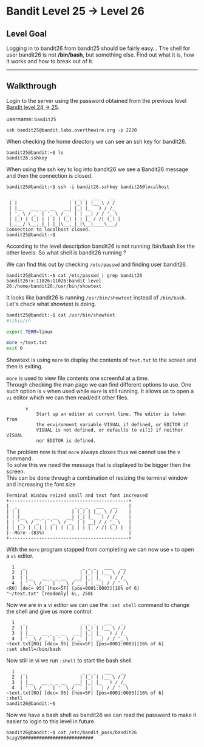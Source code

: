 # Bandit Level 25 → Level 26

## Level Goal

Logging in to bandit26 from bandit25 should be fairly easy… The shell for user bandit26 is not **/bin/bash**, but something else. Find out what it is, how it works and how to break out of it.

---

## Walkthrough

Login to the server using the password obtained from the previous level [Bandit level 24 -> 25](../bandit24-25/README.md). 

username: `bandit25` 

```ssh
ssh bandit25@bandit.labs.overthewire.org -p 2220
```

When checking the home directory we can see an ssh key for bandit26.

```console
bandit25@bandit:~$ ls
bandit26.sshkey
```

When using the ssh key to log into bandit26 we see a Bandit26 message and then the connection is closed. 

```console
bandit25@bandit:~$ ssh -i bandit26.sshkey bandit26@localhost

  _                     _ _ _   ___   __
 | |                   | (_) | |__ \ / /
 | |__   __ _ _ __   __| |_| |_   ) / /_
 | '_ \ / _` | '_ \ / _` | | __| / / '_ \
 | |_) | (_| | | | | (_| | | |_ / /| (_) |
 |_.__/ \__,_|_| |_|\__,_|_|\__|____\___/
Connection to localhost closed.
bandit25@bandit:~$
```

According to the level description bandit26 is not running /bin/bash like the other levels. So what shell is bandit26 running ?  

We can find this out by checking `/etc/passwd` and finding user bandit26.

```console
bandit25@bandit:~$ cat /etc/passwd | grep bandit26
bandit26:x:11026:11026:bandit level 26:/home/bandit26:/usr/bin/showtext
```

It looks like bandit26 is running `/usr/bin/showtext` instead of `/bin/bash`.  
Let's check what showtext is doing.

```bash
bandit25@bandit:~$ cat /usr/bin/showtext 
#!/bin/sh

export TERM=linux

more ~/text.txt
exit 0
```

Showtext is using `more` to display the contents of `text.txt` to the screen and then is exiting.

`more` is used to view file contents one screenful at a time.  
Through checking the man page we can find different options to use. One such option is `v` when used while `more` is still running. It allows us to open a `vi` editor which we can then read/edit other files.

```
       v
           Start up an editor at current line. The editor is taken from
           the environment variable VISUAL if defined, or EDITOR if
           VISUAL is not defined, or defaults to vi(1) if neither VISUAL
           nor EDITOR is defined.
```

The problem now is that `more` always closes thus we cannot use the v command.  
To solve this we need the message that is displayed to be bigger then the screen.  
This can be done through a combination of resizing the terminal window and increasing the font size

```
Terminal Window reized small and text font increased 
+--------------------------------------------+
|  _                     _ _ _   ___   __    |
| | |                   | (_) | |__ \ / /    |
| | |__   __ _ _ __   __| |_| |_   ) / /_    |
| | '_ \ / _` | '_ \ / _` | | __| / / '_ \   |
| | |_) | (_| | | | | (_| | | |_ / /| (_) |  |
|--More--(83%)                               |
+--------------------------------------------+
```

With the `more` program stopped from completing we can now use `v` to open a `vi` editor.

```
  1   _                     _ _ _   ___   __       
  2  | |                   | (_) | |__ \ / /
  3  | |__   __ _ _ __   __| |_| |_   ) / /_
  4  | '_ \ / _` | '_ \ / _` | | __| / / '_ \
<RO] [dec= 95] [hex=5F] [pos=0001:0003][16% of 6]
"~/text.txt" [readonly] 6L, 258C
```

Now we are in a vi editor we can use the `:set shell` command to change the shell and give us more control.

```
  1   _                     _ _ _   ___   __       
  2  | |                   | (_) | |__ \ / /
  3  | |__   __ _ _ __   __| |_| |_   ) / /_
  4  | '_ \ / _` | '_ \ / _` | | __| / / '_ \
~text.txt[RO] [dec= 95] [hex=5F] [pos=0001:0003][16% of 6]
:set shell=/bin/bash
```

Now still in vi we run `:shell`  to start the bash shell.

```
  1   _                     _ _ _   ___   __       
  2  | |                   | (_) | |__ \ / /
  3  | |__   __ _ _ __   __| |_| |_   ) / /_
  4  | '_ \ / _` | '_ \ / _` | | __| / / '_ \
~text.txt[RO] [dec= 95] [hex=5F] [pos=0001:0003][16% of 6]
:shell
bandit26@bandit:~$
```

Now we have a bash shell as bandit26 we can read the password to make it easier to login to this level in future.

```console
bandit26@bandit:~$ cat /etc/bandit_pass/bandit26
5czgV9##########################
```